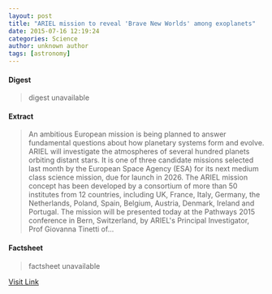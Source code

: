 ```yaml
---
layout: post
title: "ARIEL mission to reveal 'Brave New Worlds' among exoplanets"
date: 2015-07-16 12:19:24
categories: Science
author: unknown author
tags: [astronomy]
---
```



#### Digest
>digest unavailable

#### Extract
>An ambitious European mission is being planned to answer fundamental questions about how planetary systems form and evolve. ARIEL will investigate the atmospheres of several hundred planets orbiting distant stars. It is one of three candidate missions selected last month by the European Space Agency (ESA) for its next medium class science mission, due for launch in 2026. The ARIEL mission concept has been developed by a consortium of more than 50 institutes from 12 countries, including UK, France, Italy, Germany, the Netherlands, Poland, Spain, Belgium, Austria, Denmark, Ireland and Portugal. The mission will be presented today at the Pathways 2015 conference in Bern, Switzerland, by ARIEL's Principal Investigator, Prof Giovanna Tinetti of...

#### Factsheet
>factsheet unavailable

[Visit Link](http://phys.org/news/2015-07-ariel-mission-reveal-brave-worlds.html)


